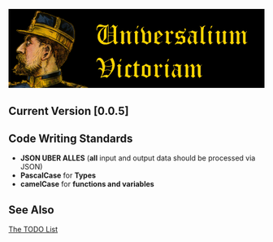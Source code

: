 ![](title.png)
## Current Version [0.0.5]
## Code Writing Standards
  + **JSON UBER ALLES** (**all** input and output data should be processed via JSON)
  + **PascalCase** for **Types**
  + **camelCase** for **functions and variables**
## See Also
[The TODO List](TODO.md)
